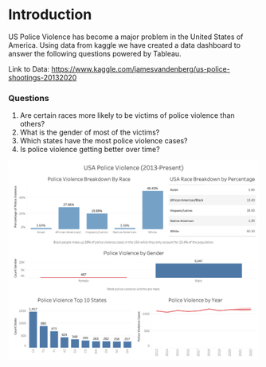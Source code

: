 # Introduction

US Police Violence has become a major problem in the United States of America. Using data from kaggle we have created a data dashboard to answer the following questions powered by Tableau.

Link to Data: https://www.kaggle.com/jamesvandenberg/us-police-shootings-20132020

### Questions

1. Are certain races more likely to be victims of police violence than others?
2. What is the gender of most of the victims?
3. Which states have the most police violence cases?
4. Is police violence getting better over time?

![Police Violence](PVDashboard.png)


